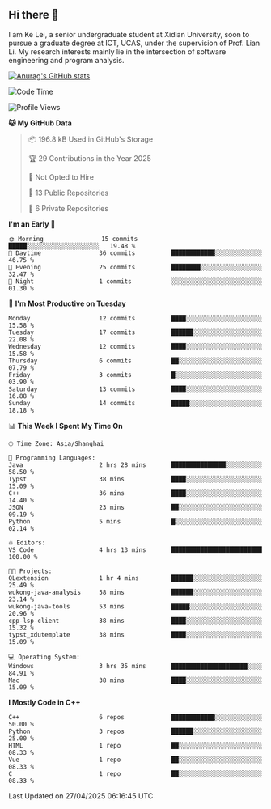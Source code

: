 ## Hi there 👋
I am Ke Lei, a senior undergraduate student at Xidian University, soon to pursue a graduate degree at ICT, UCAS, under the supervision of Prof. Lian Li. My research interests mainly lie in the intersection of software engineering and program analysis.
<!--
**KrystalRay/KrystalRay** is a ✨ _special_ ✨ repository because its `README.md` (this file) appears on your GitHub profile.

Here are some ideas to get you started:

- 🔭 I’m currently working on ...
- 🌱 I’m currently learning ...
- 👯 I’m looking to collaborate on ...
- 🤔 I’m looking for help with ...
- 💬 Ask me about ...
- 📫 How to reach me: ...
- 😄 Pronouns: ...
- ⚡ Fun fact: ...
-->
[![Anurag's GitHub stats](https://github-readme-stats.vercel.app/api?username=KrystalRay)](https://github.com/anuraghazra/github-readme-stats)
<!--START_SECTION:waka-->
![Code Time](http://img.shields.io/badge/Code%20Time-4%20hrs%2030%20mins-blue)

![Profile Views](http://img.shields.io/badge/Profile%20Views-18-blue)

**🐱 My GitHub Data** 

> 📦 196.8 kB Used in GitHub's Storage 
 > 
> 🏆 29 Contributions in the Year 2025
 > 
> 🚫 Not Opted to Hire
 > 
> 📜 13 Public Repositories 
 > 
> 🔑 6 Private Repositories 
 > 
**I'm an Early 🐤** 

```text
🌞 Morning                15 commits          █████░░░░░░░░░░░░░░░░░░░░   19.48 % 
🌆 Daytime                36 commits          ████████████░░░░░░░░░░░░░   46.75 % 
🌃 Evening                25 commits          ████████░░░░░░░░░░░░░░░░░   32.47 % 
🌙 Night                  1 commits           ░░░░░░░░░░░░░░░░░░░░░░░░░   01.30 % 
```
📅 **I'm Most Productive on Tuesday** 

```text
Monday                   12 commits          ████░░░░░░░░░░░░░░░░░░░░░   15.58 % 
Tuesday                  17 commits          ██████░░░░░░░░░░░░░░░░░░░   22.08 % 
Wednesday                12 commits          ████░░░░░░░░░░░░░░░░░░░░░   15.58 % 
Thursday                 6 commits           ██░░░░░░░░░░░░░░░░░░░░░░░   07.79 % 
Friday                   3 commits           █░░░░░░░░░░░░░░░░░░░░░░░░   03.90 % 
Saturday                 13 commits          ████░░░░░░░░░░░░░░░░░░░░░   16.88 % 
Sunday                   14 commits          █████░░░░░░░░░░░░░░░░░░░░   18.18 % 
```


📊 **This Week I Spent My Time On** 

```text
🕑︎ Time Zone: Asia/Shanghai

💬 Programming Languages: 
Java                     2 hrs 28 mins       ███████████████░░░░░░░░░░   58.50 % 
Typst                    38 mins             ████░░░░░░░░░░░░░░░░░░░░░   15.09 % 
C++                      36 mins             ████░░░░░░░░░░░░░░░░░░░░░   14.40 % 
JSON                     23 mins             ██░░░░░░░░░░░░░░░░░░░░░░░   09.19 % 
Python                   5 mins              █░░░░░░░░░░░░░░░░░░░░░░░░   02.14 % 

🔥 Editors: 
VS Code                  4 hrs 13 mins       █████████████████████████   100.00 % 

🐱‍💻 Projects: 
QLextension              1 hr 4 mins         ██████░░░░░░░░░░░░░░░░░░░   25.49 % 
wukong-java-analysis     58 mins             ██████░░░░░░░░░░░░░░░░░░░   23.14 % 
wukong-java-tools        53 mins             █████░░░░░░░░░░░░░░░░░░░░   20.96 % 
cpp-lsp-client           38 mins             ████░░░░░░░░░░░░░░░░░░░░░   15.32 % 
typst_xdutemplate        38 mins             ████░░░░░░░░░░░░░░░░░░░░░   15.09 % 

💻 Operating System: 
Windows                  3 hrs 35 mins       █████████████████████░░░░   84.91 % 
Mac                      38 mins             ████░░░░░░░░░░░░░░░░░░░░░   15.09 % 
```

**I Mostly Code in C++** 

```text
C++                      6 repos             ████████████░░░░░░░░░░░░░   50.00 % 
Python                   3 repos             ██████░░░░░░░░░░░░░░░░░░░   25.00 % 
HTML                     1 repo              ██░░░░░░░░░░░░░░░░░░░░░░░   08.33 % 
Vue                      1 repo              ██░░░░░░░░░░░░░░░░░░░░░░░   08.33 % 
C                        1 repo              ██░░░░░░░░░░░░░░░░░░░░░░░   08.33 % 
```




 Last Updated on 27/04/2025 06:16:45 UTC
<!--END_SECTION:waka-->
